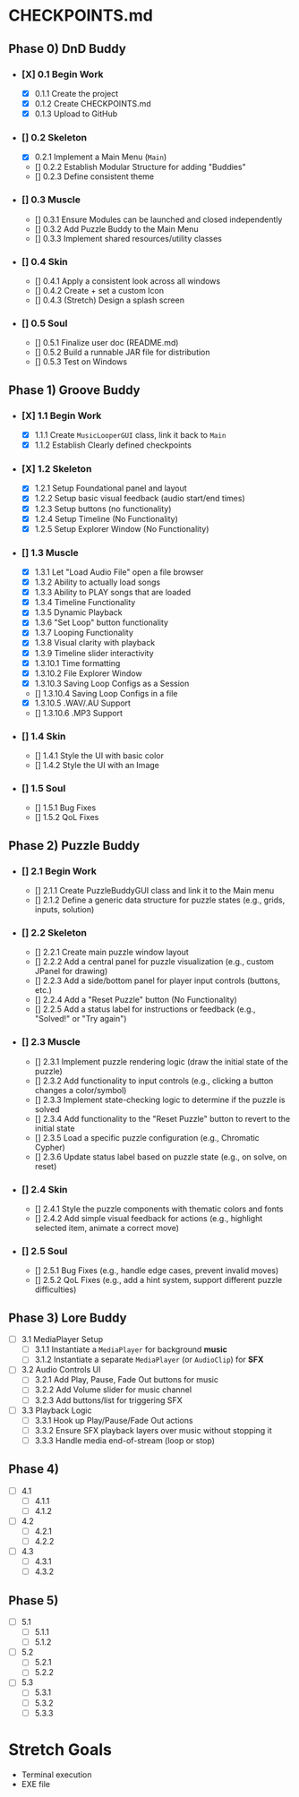 # CHECKPOINTS.md

## Phase 0) DnD Buddy
- ### [X] 0.1 Begin Work
  - [X] 0.1.1 Create the project
  - [X] 0.1.2 Create CHECKPOINTS.md
  - [X] 0.1.3 Upload to GitHub
- ### [] 0.2 Skeleton
  - [X] 0.2.1 Implement a Main Menu (`Main`)
  - [] 0.2.2 Establish Modular Structure for adding "Buddies"
  - [] 0.2.3 Define consistent theme
- ### [] 0.3 Muscle
  - [] 0.3.1 Ensure Modules can be launched and closed independently
  - [] 0.3.2 Add Puzzle Buddy to the Main Menu
  - [] 0.3.3 Implement shared resources/utility classes
- ### [] 0.4 Skin
  - [] 0.4.1 Apply a consistent look across all windows
  - [] 0.4.2 Create + set a custom Icon
  - [] 0.4.3 (Stretch) Design a splash screen
- ### [] 0.5 Soul
  - [] 0.5.1 Finalize user doc (README.md)
  - [] 0.5.2 Build a runnable JAR file for distribution
  - [] 0.5.3 Test on Windows

## Phase 1) Groove Buddy
- ### [X] 1.1 Begin Work
    - [X] 1.1.1 Create `MusicLooperGUI` class, link it back to `Main`
    - [X] 1.1.2 Establish Clearly defined checkpoints
- ### [X] 1.2 Skeleton
    - [X] 1.2.1 Setup Foundational panel and layout
    - [X] 1.2.2 Setup basic visual feedback (audio start/end times)
    - [X] 1.2.3 Setup buttons (no functionality)
    - [X] 1.2.4 Setup Timeline (No Functionality)
    - [X] 1.2.5 Setup Explorer Window (No Functionality)
- ### [] 1.3 Muscle
    - [X] 1.3.1 Let "Load Audio File" open a file browser
    - [X] 1.3.2 Ability to actually load songs
    - [X] 1.3.3 Ability to PLAY songs that are loaded
    - [X] 1.3.4 Timeline Functionality
    - [X] 1.3.5 Dynamic Playback
    - [X] 1.3.6 "Set Loop" button functionality
    - [X] 1.3.7 Looping Functionality
    - [X] 1.3.8 Visual clarity with playback
    - [X] 1.3.9 Timeline slider interactivity
    - [X] 1.3.10.1 Time formatting
    - [X] 1.3.10.2 File Explorer Window
    - [X] 1.3.10.3 Saving Loop Configs as a Session
    - [] 1.3.10.4 Saving Loop Configs in a file
    - [X] 1.3.10.5 .WAV/.AU Support
    - [] 1.3.10.6 .MP3 Support
- ### [] 1.4 Skin
  - [] 1.4.1 Style the UI with basic color
  - [] 1.4.2 Style the UI with an Image
- ### [] 1.5 Soul
  - [] 1.5.1 Bug Fixes
  - [] 1.5.2 QoL Fixes

## Phase 2) Puzzle Buddy
- ### [] 2.1 Begin Work
  - [] 2.1.1 Create PuzzleBuddyGUI class and link it to the Main menu
  - [] 2.1.2 Define a generic data structure for puzzle states (e.g., grids, inputs, solution)

- ### [] 2.2 Skeleton
  - [] 2.2.1 Create main puzzle window layout
  - [] 2.2.2 Add a central panel for puzzle visualization (e.g., custom JPanel for drawing)
  - [] 2.2.3 Add a side/bottom panel for player input controls (buttons, etc.)
  - [] 2.2.4 Add a "Reset Puzzle" button (No Functionality)
  - [] 2.2.5 Add a status label for instructions or feedback (e.g., "Solved!" or "Try again")

- ### [] 2.3 Muscle
  - [] 2.3.1 Implement puzzle rendering logic (draw the initial state of the puzzle)
  - [] 2.3.2 Add functionality to input controls (e.g., clicking a button changes a color/symbol)
  - [] 2.3.3 Implement state-checking logic to determine if the puzzle is solved
  - [] 2.3.4 Add functionality to the "Reset Puzzle" button to revert to the initial state
  - [] 2.3.5 Load a specific puzzle configuration (e.g., Chromatic Cypher)
  - [] 2.3.6 Update status label based on puzzle state (e.g., on solve, on reset)

- ### [] 2.4 Skin
  - [] 2.4.1 Style the puzzle components with thematic colors and fonts
  - [] 2.4.2 Add simple visual feedback for actions (e.g., highlight selected item, animate a correct move)
 
- ### [] 2.5 Soul
  - [] 2.5.1 Bug Fixes (e.g., handle edge cases, prevent invalid moves)
  - [] 2.5.2 QoL Fixes (e.g., add a hint system, support different puzzle difficulties)

## Phase 3) Lore Buddy
- [ ] 3.1 MediaPlayer Setup
    - [ ] 3.1.1 Instantiate a `MediaPlayer` for background **music**
    - [ ] 3.1.2 Instantiate a separate `MediaPlayer` (or `AudioClip`) for **SFX**
- [ ] 3.2 Audio Controls UI
    - [ ] 3.2.1 Add Play, Pause, Fade Out buttons for music
    - [ ] 3.2.2 Add Volume slider for music channel
    - [ ] 3.2.3 Add buttons/list for triggering SFX
- [ ] 3.3 Playback Logic
    - [ ] 3.3.1 Hook up Play/Pause/Fade Out actions
    - [ ] 3.3.2 Ensure SFX playback layers over music without stopping it
    - [ ] 3.3.3 Handle media end-of-stream (loop or stop)

## Phase 4) 
- [ ] 4.1 
    - [ ] 4.1.1 
    - [ ] 4.1.2 
- [ ] 4.2 
    - [ ] 4.2.1 
    - [ ] 4.2.2 
- [ ] 4.3 
    - [ ] 4.3.1 
    - [ ] 4.3.2 

## Phase 5) 
- [ ] 5.1 
    - [ ] 5.1.1 
    - [ ] 5.1.2 
- [ ] 5.2 
    - [ ] 5.2.1 
    - [ ] 5.2.2 
- [ ] 5.3 
    - [ ] 5.3.1 
    - [ ] 5.3.2 
    - [ ] 5.3.3 

# Stretch Goals
- Terminal execution
- EXE file 
